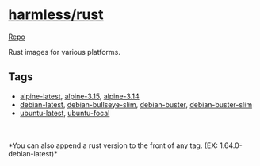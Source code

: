 # [harmless/rust](https://hub.docker.com/r/harmlesstech/rust)
[Repo](https://github.com/harmless-tech/docker-images)

Rust images for various platforms.

## Tags
- [alpine-latest](), [alpine-3.15](), [alpine-3.14]()
- [debian-latest](), [debian-bullseye-slim](), [debian-buster](), [debian-buster-slim]()
- [ubuntu-latest](), [ubuntu-focal]()
<br>
<br>
*You can also append a rust version to the front of any tag. (EX: 1.64.0-debian-latest)*
